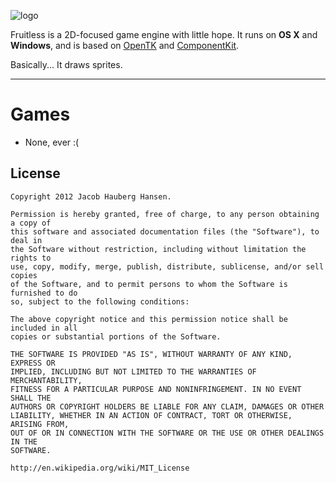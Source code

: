 ![logo](https://raw.github.com/shrt/Fruitless/master/fruitless-logo.png)

Fruitless is a 2D-focused game engine with little hope. It runs on **OS X** and **Windows**, and is based on [OpenTK](http://www.opentk.com/) and [ComponentKit](http://componentk.it). 

Basically... It draws sprites.

-----

# Games

 - None, ever :(

## License

    Copyright 2012 Jacob Hauberg Hansen.

    Permission is hereby granted, free of charge, to any person obtaining a copy of
    this software and associated documentation files (the "Software"), to deal in
    the Software without restriction, including without limitation the rights to
    use, copy, modify, merge, publish, distribute, sublicense, and/or sell copies
    of the Software, and to permit persons to whom the Software is furnished to do
    so, subject to the following conditions:

    The above copyright notice and this permission notice shall be included in all
    copies or substantial portions of the Software.

    THE SOFTWARE IS PROVIDED "AS IS", WITHOUT WARRANTY OF ANY KIND, EXPRESS OR
    IMPLIED, INCLUDING BUT NOT LIMITED TO THE WARRANTIES OF MERCHANTABILITY,
    FITNESS FOR A PARTICULAR PURPOSE AND NONINFRINGEMENT. IN NO EVENT SHALL THE
    AUTHORS OR COPYRIGHT HOLDERS BE LIABLE FOR ANY CLAIM, DAMAGES OR OTHER
    LIABILITY, WHETHER IN AN ACTION OF CONTRACT, TORT OR OTHERWISE, ARISING FROM,
    OUT OF OR IN CONNECTION WITH THE SOFTWARE OR THE USE OR OTHER DEALINGS IN THE
    SOFTWARE.

    http://en.wikipedia.org/wiki/MIT_License